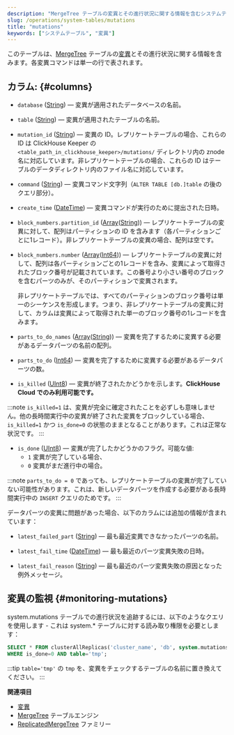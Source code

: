 ```yaml
---
description: "MergeTree テーブルの変異とその進行状況に関する情報を含むシステムテーブルです。各変異コマンドは単一の行で表されます。"
slug: /operations/system-tables/mutations
title: "mutations"
keywords: ["システムテーブル", "変異"]
---
```


このテーブルは、[MergeTree](/engines/table-engines/mergetree-family/mergetree.md) テーブルの[変異](/sql-reference/statements/alter/index.md#mutations)とその進行状況に関する情報を含みます。各変異コマンドは単一の行で表されます。

## カラム: {#columns}

- `database` ([String](/sql-reference/data-types/string.md)) — 変異が適用されたデータベースの名前。

- `table` ([String](/sql-reference/data-types/string.md)) — 変異が適用されたテーブルの名前。

- `mutation_id` ([String](/sql-reference/data-types/string.md)) — 変異の ID。レプリケートテーブルの場合、これらの ID は ClickHouse Keeper の `<table_path_in_clickhouse_keeper>/mutations/` ディレクトリ内の znode 名に対応しています。非レプリケートテーブルの場合、これらの ID はテーブルのデータディレクトリ内のファイル名に対応しています。

- `command` ([String](/sql-reference/data-types/string.md)) — 変異コマンド文字列（`ALTER TABLE [db.]table` の後のクエリ部分）。

- `create_time` ([DateTime](/sql-reference/data-types/datetime.md)) — 変異コマンドが実行のために提出された日時。

- `block_numbers.partition_id` ([Array](/sql-reference/data-types/array.md)([String](/sql-reference/data-types/string.md))) — レプリケートテーブルの変異に対して、配列はパーティションの ID を含みます（各パーティションごとに1レコード）。非レプリケートテーブルの変異の場合、配列は空です。

- `block_numbers.number` ([Array](/sql-reference/data-types/array.md)([Int64](/sql-reference/data-types/int-uint.md))) — レプリケートテーブルの変異に対して、配列は各パーティションごとの1レコードを含み、変異によって取得されたブロック番号が記載されています。この番号より小さい番号のブロックを含むパーツのみが、そのパーティションで変異されます。

    非レプリケートテーブルでは、すべてのパーティションのブロック番号は単一のシーケンスを形成します。つまり、非レプリケートテーブルの変異に対して、カラムは変異によって取得された単一のブロック番号の1レコードを含みます。

- `parts_to_do_names` ([Array](/sql-reference/data-types/array.md)([String](/sql-reference/data-types/string.md))) — 変異を完了するために変異する必要があるデータパーツの名前の配列。

- `parts_to_do` ([Int64](/sql-reference/data-types/int-uint.md)) — 変異を完了するために変異する必要があるデータパーツの数。

- `is_killed` ([UInt8](/sql-reference/data-types/int-uint.md)) — 変異が終了されたかどうかを示します。**ClickHouse Cloud でのみ利用可能です。**

:::note 
`is_killed=1` は、変異が完全に確定されたことを必ずしも意味しません。他の長時間実行中の変異が終了された変異をブロックしている場合、`is_killed=1` かつ `is_done=0` の状態のままとなることがあります。これは正常な状況です。
:::

- `is_done` ([UInt8](/sql-reference/data-types/int-uint.md)) — 変異が完了したかどうかのフラグ。可能な値:
    - `1` 変異が完了している場合、
    - `0` 変異がまだ進行中の場合。

:::note
`parts_to_do = 0` であっても、レプリケートテーブルの変異が完了していない可能性があります。これは、新しいデータパーツを作成する必要がある長時間実行中の `INSERT` クエリのためです。
:::

データパーツの変異に問題があった場合、以下のカラムには追加の情報が含まれています：

- `latest_failed_part` ([String](/sql-reference/data-types/string.md)) — 最も最近変異できなかったパーツの名前。

- `latest_fail_time` ([DateTime](/sql-reference/data-types/datetime.md)) — 最も最近のパーツ変異失敗の日時。

- `latest_fail_reason` ([String](/sql-reference/data-types/string.md)) — 最も最近のパーツ変異失敗の原因となった例外メッセージ。

## 変異の監視 {#monitoring-mutations}

system.mutations テーブルでの進行状況を追跡するには、以下のようなクエリを使用します - これは system.* テーブルに対する読み取り権限を必要とします：

``` sql
SELECT * FROM clusterAllReplicas('cluster_name', 'db', system.mutations)
WHERE is_done=0 AND table='tmp';
```

:::tip
`table='tmp'` の `tmp` を、変異をチェックするテーブルの名前に置き換えてください。
:::

**関連項目**

- [変異](/sql-reference/statements/alter/index.md#mutations)
- [MergeTree](/engines/table-engines/mergetree-family/mergetree.md) テーブルエンジン
- [ReplicatedMergeTree](/engines/table-engines/mergetree-family/replication.md) ファミリー

